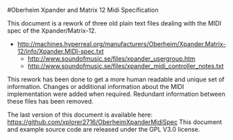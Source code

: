 #Oberheim Xpander and Matrix 12 Midi Specification

This document is a rework of three old plain text files dealing with the MIDI spec of the Xpander/Matrix-12.
  - http://machines.hyperreal.org/manufacturers/Oberheim/Xpander.Matrix-12/info/Xpander.MIDI-spec.txt
	- http://www.soundofmusic.se/files/xpander_usergroup.htm
	- http://www.soundofmusic.se/files/xpander_midi_controller_notes.txt

This rework has been done to get a more human readable and unique set of information.
Changes or additional information about the MIDI implementation were added when required. Redundant information between these files has been removed.

The last version of this document is available here: https://github.com/xplorer2716/OberheimXpanderMidiSpec
This document and example source code are released under the GPL V3.0 license.
